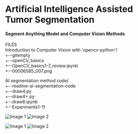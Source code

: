 # Artificial Intelligence Assisted Tumor Segmentation
#### Segment Anything Model and Computer Vision Methods

FILES <br>
Introduction to Computer Vision with 'opencv-python'/ <br>
  +--gitempty <br>
  +--openCV_basics <br>
  +--OpenCV_basics1-7_review.ipynb <br>
  +--00006585_007.png <br>

AI segmentation method code/ <br>
  +--readme-ai-segmentation-code <br>
  +--draw4.py <br>
  +--draw4+.py <br>
  +--draw8.ipynb <br>
  +--Experiments1-11 <br>

  
  
 ![Image 1](https://drive.google.com/uc?id=1KATA_hJlWBlXkKCejMaSbIwj8A2svtS6) ![Image 2](https://drive.google.com/uc?id=1XP4VvXGpxYuUyuFoco6alHBf05wweyEl)

 ![Image 1](https://drive.google.com/uc?id=1h3zcMGiWV0Y9FGW8wXld_sjeEEQDOWPg) ![Image 2](https://drive.google.com/uc?id=1T3VrnYUyI9mN7AxGOUuCLT6FKv9Vnugj) 
